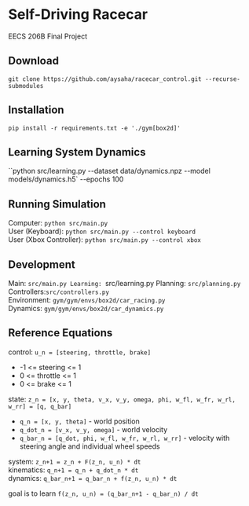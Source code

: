 # Self-Driving Racecar
EECS 206B Final Project

## Download
``git clone https://github.com/aysaha/racecar_control.git --recurse-submodules``

## Installation
``pip install -r requirements.txt -e './gym[box2d]'``

## Learning System Dynamics
``python src/learning.py --dataset data/dynamics.npz  --model models/dynamics.h5` --epochs 100

## Running Simulation
Computer: `python src/main.py`  
User (Keyboard): `python src/main.py --control keyboard`  
User (Xbox Controller): `python src/main.py --control xbox`  

## Development
Main: `src/main.py
Learning: `src/learning.py
Planning: `src/planning.py`
Controllers:`src/controllers.py`  
Environment: `gym/gym/envs/box2d/car_racing.py`  
Dynamics: `gym/gym/envs/box2d/car_dynamics.py`

## Reference Equations
control: `u_n = [steering, throttle, brake]`
- -1 <= steering <= 1
- 0 <= throttle <= 1
- 0 <= brake <= 1

state: `z_n = [x, y, theta, v_x, v_y, omega, phi, w_fl, w_fr, w_rl, w_rr] = [q, q_bar]`
- `q_n = [x, y, theta]` - world position
- `q_dot_n = [v_x, v_y, omega]` - world velocity
- `q_bar_n = [q_dot, phi, w_fl, w_fr, w_rl, w_rr]` - velocity with steering angle and individual wheel speeds

system: `z_n+1 = z_n + F(z_n, u_n) * dt`  
kinematics: `q_n+1 = q_n + q_dot_n * dt`  
dynamics: `q_bar_n+1 = q_bar_n + f(z_n, u_n) * dt`  

goal is to learn `f(z_n, u_n) = (q_bar_n+1 - q_bar_n) / dt`
